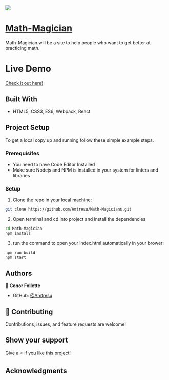 ![](https://img.shields.io/badge/Microverse-blueviolet)

# [Math-Magician](https://amtresu-makes-great-sites.netlify.app/)
Math-Magician will be a site to help people who want to get better at practicing math.

# Live Demo
[Check it out here!](https://amtresu-makes-great-sites.netlify.app/)

## Built With
- HTML5, CSS3, ES6, Webpack, React

## Project Setup
To get a local copy up and running follow these simple example steps.

### Prerequisites

- You need to have Code Editor Installed
- Make sure Nodejs and NPM is installed in your system for linters and libraries

### Setup
1. Clone the repo in your local machine:
```bash
git clone https://github.com/Amtresu/Math-Magicians.git
```
2. Open terminal and cd into project and install the dependencies
```bash
cd Math-Magician
npm install
```

3. run the command to open your index.html automatically in your brower:
```bash
npm run build
npm start
```

## Authors

👤 **Conor Follette**

- GitHub: [@Amtresu](https://github.com/Amtresu)



## 🤝 Contributing

Contributions, issues, and feature requests are welcome!

## Show your support

Give a ⭐️ if you like this project!

## Acknowledgments
